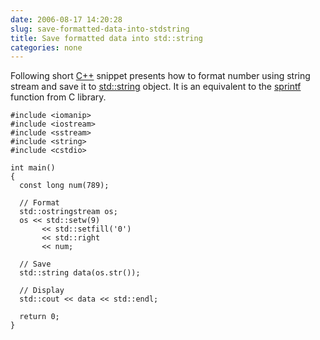 ```yaml
---
date: 2006-08-17 14:20:28
slug: save-formatted-data-into-stdstring
title: Save formatted data into std::string
categories: none
---
```


Following short [C++](http://en.wikibooks.org/wiki/Programming:C_plus_plus) snippet presents how to format  number using string stream and save it to [std::string](http://en.wikibooks.org/wiki/C%2B%2B_Programming/String) object. It is an equivalent to the [sprintf](http://en.wikipedia.org/wiki/Printf#sprintf) function from C library.








    
    
    #include <iomanip>
    #include <iostream>
    #include <sstream>
    #include <string>
    #include <cstdio>
    
    int main()
    {
      const long num(789);
    
      // Format
      std::ostringstream os;
      os << std::setw(9)
           << std::setfill('0')
           << std::right
           << num;
    
      // Save
      std::string data(os.str());
    
      // Display
      std::cout << data << std::endl;
    
      return 0;
    }
    



